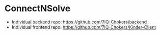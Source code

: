 # ConnectNSolve

- Individual backend repo: https://github.com/7IQ-Chokers/backend
- Individual frontend repo: https://github.com/7IQ-Chokers/Kinder-Client

